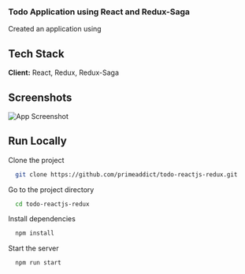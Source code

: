 
### Todo Application using React and Redux-Saga

Created an application using 


## Tech Stack

**Client:** React, Redux, Redux-Saga


## Screenshots

![App Screenshot](https://i2.paste.pics/HIL6R.png)


## Run Locally

Clone the project

```bash
  git clone https://github.com/primeaddict/todo-reactjs-redux.git
```

Go to the project directory

```bash
  cd todo-reactjs-redux
```

Install dependencies

```bash
  npm install
```

Start the server

```bash
  npm run start
```

